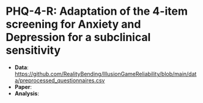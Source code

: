 # PHQ-4-R: Adaptation of the 4-item screening for Anxiety and Depression for a subclinical sensitivity

- **Data**: https://github.com/RealityBending/IllusionGameReliability/blob/main/data/preprocessed_questionnaires.csv
- **Paper**:
- **Analysis**:
